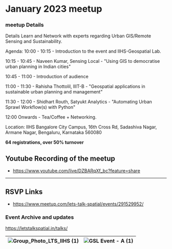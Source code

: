 # January 2023 meetup



### meetup Details
Details
Learn and Network with experts regarding Urban GIS/Remote Sensing and Sustainability.

Agenda:
10:00 - 10:15 - Introduction to the event and IIHS-Geospatial Lab.

10:15 - 10:45 - Naveen Kumar, Sensing Local - "Using GIS to democratise urban planning in Indian cities"

10:45 - 11:00 - Introduction of audience

11:00 - 11:30 - Rahisha Thottolil, IIIT-B - "Geospatial applications in sustainable urban planning and management"

11:30 - 12:00 - Shidhart Routh, Satyukt Analytics - "Automating Urban Sprawl Workflow(s) with Python"

12:00 Onwards - Tea/Coffee + Networking.

Location:
IIHS Bangalore City Campus, 16th Cross Rd, Sadashiva Nagar, Armane Nagar, Bengaluru, Karnataka 560080


**64 registrations, over 50% turnover**


## Youtube Recording of the meetup
- https://www.youtube.com/live/DZBARqXf_bc?feature=share
---

## RSVP Links
- https://www.meetup.com/lets-talk-spatial/events/291529952/

### Event Archive and updates

https://letstalkspatial.in/talks/

| ![Group_Photo_LTS_IIHS (1)](https://user-images.githubusercontent.com/119618422/218324721-4aed3596-d614-450c-9997-23c5e618336a.jpg) | ![GSL Event - A (1)](https://user-images.githubusercontent.com/119618422/218324502-1410509a-2edd-4f63-9063-8e0bf2558499.jpg) |
|-------------------------------------------------------------------------------------------------------------------------------------|------------------------------------------------------------------------------------------------------------------------------|
